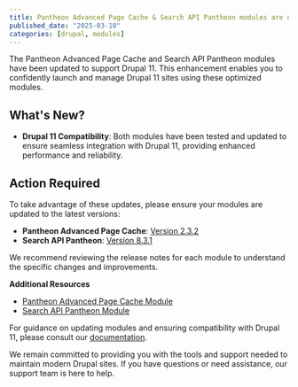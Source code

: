 ```yaml
---
title: Pantheon Advanced Page Cache & Search API Pantheon modules are now Drupal 11 compatible
published_date: "2025-03-10"
categories: [drupal, modules]
---
```


The Pantheon Advanced Page Cache and Search API Pantheon modules have been updated to support Drupal 11. This enhancement enables you to confidently launch and manage Drupal 11 sites using these optimized modules.

## What's New?

- **Drupal 11 Compatibility**: Both modules have been tested and updated to ensure seamless integration with Drupal 11, providing enhanced performance and reliability.

## Action Required

To take advantage of these updates, please ensure your modules are updated to the latest versions:

- **Pantheon Advanced Page Cache**: [Version 2.3.2](https://www.drupal.org/project/pantheon_advanced_page_cache/releases/2.3.2)
- **Search API Pantheon**: [Version 8.3.1](https://www.drupal.org/project/search_api_pantheon/releases/8.3.1)

We recommend reviewing the release notes for each module to understand the specific changes and improvements.

**Additional Resources**

- [Pantheon Advanced Page Cache Module](https://www.drupal.org/project/pantheon_advanced_page_cache)
- [Search API Pantheon Module](https://www.drupal.org/project/search_api_pantheon)

For guidance on updating modules and ensuring compatibility with Drupal 11, please consult our [documentation](https://docs.pantheon.io/).

We remain committed to providing you with the tools and support needed to maintain modern Drupal sites. If you have questions or need assistance, our support team is here to help.